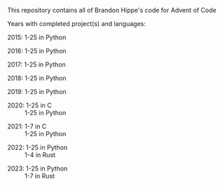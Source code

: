 This repository contains all of Brandon Hippe's code for Advent of Code

Years with completed project(s) and languages:

2015: 1-25 in Python

2016: 1-25 in Python

2017: 1-25 in Python

2018: 1-25 in Python

2019: 1-25 in Python

2020: 1-25 in C\
&nbsp;&nbsp;&nbsp;&nbsp;&nbsp;&nbsp;&nbsp;&nbsp;&nbsp;&nbsp;1-25 in Python

2021: 1-7 in C\
&nbsp;&nbsp;&nbsp;&nbsp;&nbsp;&nbsp;&nbsp;&nbsp;&nbsp;&nbsp;1-25 in Python

2022: 1-25 in Python\
&nbsp;&nbsp;&nbsp;&nbsp;&nbsp;&nbsp;&nbsp;&nbsp;&nbsp;&nbsp;1-4 in Rust

2023: 1-25 in Python\
&nbsp;&nbsp;&nbsp;&nbsp;&nbsp;&nbsp;&nbsp;&nbsp;&nbsp;&nbsp;1-7 in Rust
